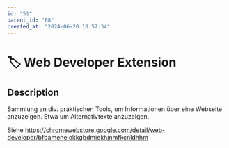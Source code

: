 ```yaml
---
id: "51"
parent_id: "68"
created_at: "2024-06-20 10:57:34"
---
```


# 🏷️ Web Developer Extension

## Description

Sammlung an div. praktischen Tools, um Informationen über eine Webseite anzuzeigen. Etwa um Alternativtexte anzuzeigen.

Siehe <https://chromewebstore.google.com/detail/web-developer/bfbameneiokkgbdmiekhjnmfkcnldhhm>